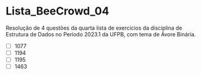 # Lista_BeeCrowd_04
Resolução de 4 questões da quarta lista de exercícios da disciplina de Estrutura de Dados no Período 2023.1 da UFPB, com tema de Ávore Binária.
  -[ ] 1077
  -[ ] 1194
  -[ ] 1195
  -[ ] 1463
